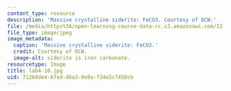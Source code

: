```yaml
---
content_type: resource
description: 'Massive crystalline siderite: FeCO3. Courtesy of OCW.'
file: /media/https%3A/open-learning-course-data-rc.s3.amazonaws.com/12-108-structure-of-earth-materials-fall-2004/71260de467add6a39e8af34e5c7458cb_lab4-18.jpg
file_type: image/jpeg
image_metadata:
  caption: 'Massive crystalline siderite: FeCO3.'
  credit: Courtesy of OCW.
  image-alt: siderite is iron carbonate.
resourcetype: Image
title: lab4-18.jpg
uid: 71260de4-67ad-d6a3-9e8a-f34e5c7458cb
---
```

